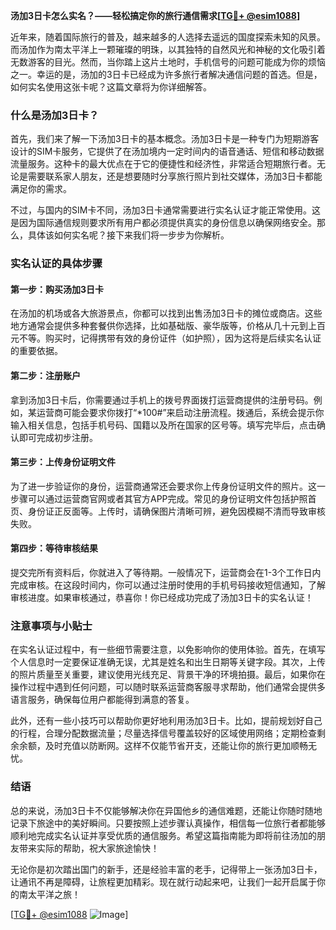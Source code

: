 **汤加3日卡怎么实名？——轻松搞定你的旅行通信需求[[TG💪+ @esim1088](https://t.me/s/esim1088)]**

近年来，随着国际旅行的普及，越来越多的人选择去遥远的国度探索未知的风景。而汤加作为南太平洋上一颗璀璨的明珠，以其独特的自然风光和神秘的文化吸引着无数游客的目光。然而，当你踏上这片土地时，手机信号的问题可能成为你的烦恼之一。幸运的是，汤加的3日卡已经成为许多旅行者解决通信问题的首选。但是，如何实名使用这张卡呢？这篇文章将为你详细解答。

### 什么是汤加3日卡？

首先，我们来了解一下汤加3日卡的基本概念。汤加3日卡是一种专门为短期游客设计的SIM卡服务，它提供了在汤加境内一定时间内的语音通话、短信和移动数据流量服务。这种卡的最大优点在于它的便捷性和经济性，非常适合短期旅行者。无论是需要联系家人朋友，还是想要随时分享旅行照片到社交媒体，汤加3日卡都能满足你的需求。

不过，与国内的SIM卡不同，汤加3日卡通常需要进行实名认证才能正常使用。这是因为国际通信规则要求所有用户都必须提供真实的身份信息以确保网络安全。那么，具体该如何实名呢？接下来我们将一步步为你解析。

### 实名认证的具体步骤

#### 第一步：购买汤加3日卡

在汤加的机场或各大旅游景点，你都可以找到出售汤加3日卡的摊位或商店。这些地方通常会提供多种套餐供你选择，比如基础版、豪华版等，价格从几十元到上百元不等。购买时，记得携带有效的身份证件（如护照），因为这将是后续实名认证的重要依据。

#### 第二步：注册账户

拿到汤加3日卡后，你需要通过手机上的拨号界面拨打运营商提供的注册号码。例如，某运营商可能会要求你拨打“*100#”来启动注册流程。拨通后，系统会提示你输入相关信息，包括手机号码、国籍以及所在国家的区号等。填写完毕后，点击确认即可完成初步注册。

#### 第三步：上传身份证明文件

为了进一步验证你的身份，运营商通常还会要求你上传身份证明文件的照片。这一步骤可以通过运营商官网或者其官方APP完成。常见的身份证明文件包括护照首页、身份证正反面等。上传时，请确保图片清晰可辨，避免因模糊不清而导致审核失败。

#### 第四步：等待审核结果

提交完所有资料后，你就进入了等待期。一般情况下，运营商会在1-3个工作日内完成审核。在这段时间内，你可以通过注册时使用的手机号码接收短信通知，了解审核进度。如果审核通过，恭喜你！你已经成功完成了汤加3日卡的实名认证！

### 注意事项与小贴士

在实名认证过程中，有一些细节需要注意，以免影响你的使用体验。首先，在填写个人信息时一定要保证准确无误，尤其是姓名和出生日期等关键字段。其次，上传的照片质量至关重要，建议使用光线充足、背景干净的环境拍摄。最后，如果你在操作过程中遇到任何问题，可以随时联系运营商客服寻求帮助，他们通常会提供多语言服务，确保每位用户都能得到满意的答复。

此外，还有一些小技巧可以帮助你更好地利用汤加3日卡。比如，提前规划好自己的行程，合理分配数据流量；尽量选择信号覆盖较好的区域使用网络；定期检查剩余余额，及时充值以防断网。这样不仅能节省开支，还能让你的旅行更加顺畅无忧。

### 结语

总的来说，汤加3日卡不仅能够解决你在异国他乡的通信难题，还能让你随时随地记录下旅途中的美好瞬间。只要按照上述步骤认真操作，相信每一位旅行者都能够顺利地完成实名认证并享受优质的通信服务。希望这篇指南能为即将前往汤加的朋友带来实际的帮助，祝大家旅途愉快！

无论你是初次踏出国门的新手，还是经验丰富的老手，记得带上一张汤加3日卡，让通讯不再是障碍，让旅程更加精彩。现在就行动起来吧，让我们一起开启属于你的南太平洋之旅！

[[TG💪+ @esim1088](https://t.me/s/esim1088) ![Image](https://i.postimg.cc/4NQfJmqS/Snipaste-2025-05-13-00-14-12.png)]